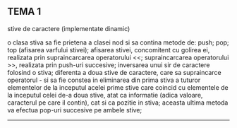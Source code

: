 TEMA 1
-----------
stive de caractere (implementate dinamic)

o clasa stiva sa fie prietena a clasei nod si sa contina metode de: push; pop; top
(afisarea varfului stivei); afisarea stivei, concomitent cu golirea ei, realizata prin
supraincarcarea operatorului &lt;&lt;; supraincarcarea operatorului &gt;&gt;, realizata prin
push-uri succesive; inversarea unui sir de caractere folosind o stiva; diferenta a
doua stive de caractere, care sa supraincarce operatorul - si sa fie constea in
eliminarea din prima stiva a tuturor elementelor de la inceputul acelei prime stive
care coincid cu elementele de la inceputul celei de-a doua stive, atat ca informatie
(adica valoare, caracterul pe care il contin), cat si ca pozitie in stiva; aceasta ultima
metoda va efectua pop-uri succesive pe ambele stive;

--------------
